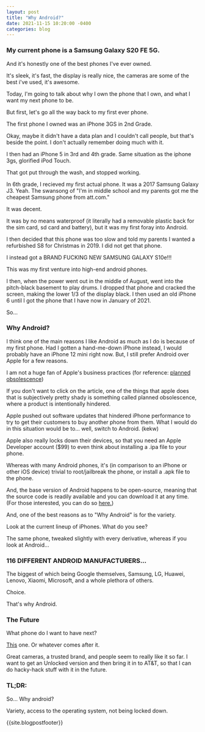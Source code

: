 ```yaml
---
layout: post
title: "Why Android?"
date: 2021-11-15 10:20:00 -0400
categories: blog
---
```

### My current phone is a Samsung Galaxy S20 FE 5G.

And it's honestly one of the best phones I've ever owned.

It's sleek, it's fast, the display is really nice, the cameras are some of the best i've used, it's awesome.

Today, I'm going to talk about why I own the phone that I own, and what I want my next phone to be.

But first, let's go all the way back to my first ever phone.

The first phone I owned was an iPhone 3GS in 2nd Grade.

Okay, maybe it didn't have a data plan and I couldn't call people, but that's beside the point. I don't actually remember doing much with it.

I then had an iPhone 5 in 3rd and 4th grade. Same situation as the iphone 3gs, glorified iPod Touch.

That got put through the wash, and stopped working.

In 6th grade, I recieved my first actual phone. It was a 2017 Samsung Galaxy J3. Yeah. The swansong of "I'm in middle school and my parents got me the cheapest Samsung phone from att.com."

It was decent.

It was by no means waterproof (it literally had a removable plastic back for the sim card, sd card and battery), but it was my first foray into Android.

I then decided that this phone was too slow and told my parents I wanted a refurbished S8 for Christmas in 2019. I did not get that phone.

I instead got a BRAND FUCKING NEW SAMSUNG GALAXY S10e!!!

This was my first venture into high-end android phones.

I then, when the power went out in the middle of August, went into the pitch-black basement to play drums. I dropped that phone and cracked the screen, making the lower 1/3 of the display black. I then used an old iPhone 6 until I got the phone that I have now in January of 2021.

So...

### Why Android?

I think one of the main reasons I like Android as much as I do is because of my first phone. Had I gotten a hand-me-down iPhone instead, I would probably have an iPhone 12 mini right now. But, I still prefer Android over Apple for a few reasons. 

I am not a huge fan of Apple's business practices (for reference: [planned obsolescence](https://9to5mac.com/2021/03/01/apple-lawsuit-portugal-planned-obsolescence/)) 

If you don't want to click on the article, one of the things that apple does that is subjectively pretty shady is something called planned obsolescence, where a product is intentionally hindered. 

Apple pushed out software updates that hindered iPhone performance to try to get their customers to buy another phone from them. What I would do in this situation would be to... well, switch to Android. (kekw)

Apple also really locks down their devices, so that you need an Apple Developer account ($99) to even think about installing a .ipa file to your phone.

Whereas with many Android phones, it's (in comparison to an iPhone or other iOS device) trivial to root/jailbreak the phone, or install a .apk file to the phone.

And, the base version of Android happens to be open-source, meaning that the source code is readily available and you can download it at any time. (For those interested, you can do so [here.](https://source.android.com/setup/build/downloading))

And, one of the best reasons as to "Why Android" is for the variety.

Look at the current lineup of iPhones. What do you see?

The same phone, tweaked slightly with every derivative, whereas if you look at Android...

### 116 DIFFERENT ANDROID MANUFACTURERS...

The biggest of which being Google themselves, Samsung, LG, Huawei, Lenovo, Xiaomi, Microsoft, and a whole plethora of others.

Choice.

That's why Android.

### The Future

What phone do I want to have next?

[This](https://store.google.com/product/pixel_6) one. Or whatever comes after it.

Great cameras, a trusted brand, and people seem to really like it so far. I want to get an Unlocked version and then bring it in to AT&T, so that I can do hacky-hack stuff with it in the future.

### TL;DR:

So... Why android?

Variety, access to the operating system, not being locked down.

{{site.blogpostfooter}}
